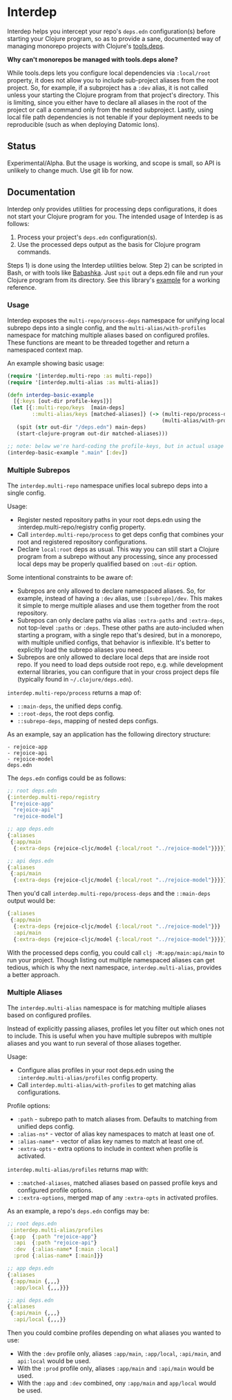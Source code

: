 # Interdep

Interdep helps you intercept your repo's `deps.edn` configuration(s) before starting your Clojure program, so as to provide a sane, documented way of managing monorepo projects with Clojure's [tools.deps](https://github.com/clojure/tools.deps.alpha).

**Why can't monorepos be managed with tools.deps alone?**

While tools.deps lets you configure local dependencies via `:local/root` property, it does not allow you to include sub-project aliases from the root project. So, for example, if a subproject has a `:dev` alias, it is not called unless your starting the Clojure program from that project's directory. This is limiting, since you either have to declare all aliases in the root of the project or call a command only from the nested subproject. Lastly, using local file path dependencies is not tenable if your deployment needs to be reproducible (such as when deploying Datomic Ions).

## Status

Experimental/Alpha. But the usage is working, and scope is small, so API is unlikely to change much. Use git lib for now.

## Documentation

Interdep only provides utilities for processing deps configurations, it does not start your Clojure program for you. The intended usage of Interdep is as follows:

1) Process your project's `deps.edn` configuration(s).
2) Use the processed deps output as the basis for Clojure program commands.

Steps 1) is done using the Interdep utilities below. Step 2) can be scripted in Bash, or with tools like [Babashka](https://github.com/borkdude/babashka). Just `spit` out a deps.edn file and run your Clojure program from its directory. See this library's [example](https://github.com/rejoice-cljc/interdep/tree/master/example) for a working reference.

### Usage

Interdep exposes the `multi-repo/process-deps` namespace for unifying local subrepo deps into a single config, and the `multi-alias/with-profiles` namespace for matching multiple aliases based on configured profiles. These functions are meant to be threaded together and return a namespaced context map.

An example showing basic usage:
```clj
(require '[interdep.multi-repo :as multi-repo])
(require '[interdep.multi-alias :as multi-alias])

(defn interdep-basic-example
  [{:keys [out-dir profile-keys]}]
 (let [{::multi-repo/keys  [main-deps]
        ::multi-alias/keys [matched-aliases]} (-> (multi-repo/process-deps {:out-dir out-dir})
                                                  (multi-alias/with-profiles profile-keys))]
   (spit (str out-dir "/deps.edn") main-deps)
   (start-clojure-program out-dir matched-aliases)))

;; note: below we're hard-coding the profile-keys, but in actual usage they'd be a parsed cli argument.
(interdep-basic-example ".main" [:dev])
```

### Multiple Subrepos

The `interdep.multi-repo` namespace unifies local subrepo deps into a single config. 

Usage:

- Register nested repository paths in your root deps.edn using the :interdep.multi-repo/registry config property.
- Call `interdep.multi-repo/process` to get deps config that combines your root and registered repository configurations.
- Declare `local:root` deps as usual. This way you can still start a Clojure program from a subrepo without any processing, since any processed local deps may be properly qualified based on `:out-dir` option.

Some intentional constraints to be aware of:
- Subrepos are only allowed to declare namespaced aliases. So, for example, instead of having a `:dev` alias, use `:[subrepo]/dev`. This makes it simple to merge multiple aliases and use them together from the root repository.
- Subrepos can only declare paths via alias `:extra-paths` and `:extra-deps`, not top-level `:paths` or `:deps`. These other paths are auto-included when starting a program, with a single repo that's desired, but in a monorepo, with multiple unified configs, that behavior is inflexible. It's better to explicitly load the subrepo aliases you need.
- Subrepos are only allowed to declare local deps that are inside root repo. If you need to load deps outside root repo, e.g. while development external libraries, you can configure that in your cross project deps file (typically found in `~/.clojure/deps.edn`).

`interdep.multi-repo/process` returns a map of: 
 - `::main-deps`, the unified deps config.
 - `::root-deps`, the root deps config.
 - `::subrepo-deps`, mapping of nested deps configs.

As an example, say an application has the following directory structure: 
```
- rejoice-app
- rejoice-api
- rejoice-model
deps.edn
```

The `deps.edn` configs could be as follows:
```clj
;; root deps.edn
{:interdep.multi-repo/registry
 ["rejoice-app"
  "rejoice-api"
  "rejoice-model"]

;; app deps.edn
{:aliases 
 {:app/main 
  {:extra-deps {rejoice-cljc/model {:local/root "../rejoice-model"}}}}}   

;; api deps.edn
{:aliases 
 {:api/main 
  {:extra-deps {rejoice-cljc/model {:local/root "../rejoice-model"}}}}}
```

Then you'd call `interdep.multi-repo/process-deps` and the `::main-deps` output would be: 
```clj
{:aliases 
 {:app/main 
  {:extra-deps {rejoice-cljc/model {:local/root "../rejoice-model"}}}
  :api/main 
  {:extra-deps {rejoice-cljc/model {:local/root "../rejoice-model"}}}}}
```

With the processed deps config, you could call `clj -M:app/main:api/main` to run your project. Though listing out multiple namespaced aliases can get tedious, which is why the next namespace, `interdep.multi-alias`,  provides a better approach.

### Multiple Aliases

The `interdep.multi-alias` namespace is for matching multiple aliases based on configured profiles.

Instead of explicitly passing aliases, profiles let you filter out which ones not to include. This is useful when you have multiple subrepos with multiple aliases and you want to run several of those aliases together.

Usage: 
- Configure alias profiles in your root deps.edn using the `:interdep.multi-alias/profiles` config property.
- Call `interdep.multi-alias/with-profiles` to get matching alias configurations.

Profile options:
- `:path` - subrepo path to match aliases from. Defaults to matching from unified deps config.
- `:alias-ns*` - vector of alias key namespaces to match at least one of.
- `:alias-name*` - vector of alias key names to match at least one of.
- `:extra-opts` - extra options to include in context when profile is activated.

`interdep.multi-alias/profiles` returns map with:
- `::matched-aliases`, matched aliases based on passed profile keys and configured profile options.
- `::extra-options`, merged map of any `:extra-opts` in activated profiles.

As an example, a repo's `deps.edn` configs may be:
```clj
;; root deps.edn
 :interdep.multi-alias/profiles
 {:app  {:path "rejoice-app"}
  :api  {:path "rejoice-api"}  
  :dev  {:alias-name* [:main :local]
  :prod {:alias-name* [:main]}}

;; app deps.edn
{:aliases 
 {:app/main {,,,}
  :app/local {,,,}}}   

;; api deps.edn
{:aliases 
 {:api/main {,,,}
  :api/local {,,,}}
```

Then you could combine profiles depending on what aliases you wanted to use:
- With the `:dev` profile only, aliases `:app/main`, `:app/local`, `:api/main`, and `api:local` would be used.
- With the `:prod` profile only, aliases `:app/main` and `:api/main` would be used.
- With the `:app` and `:dev` combined, ony `:app/main` and `app/local` would be used.

